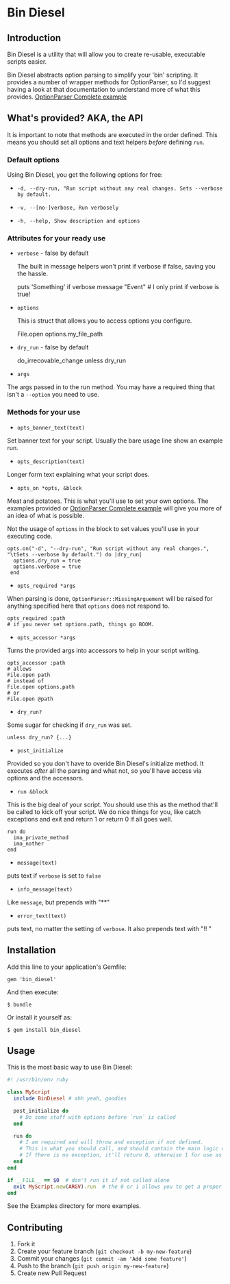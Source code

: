 # Bin Diesel

## Introduction
Bin Diesel is a utility that will allow you to create re-usable, executable scripts easier.

Bin Diesel abstracts option parsing to simplify your 'bin' scripting.  It provides a number of wrapper methods for OptionParser, so I'd suggest having a look at that documentation to understand more of what this provides. [OptionParser Complete example](http://ruby-doc.org/stdlib-1.9.3/libdoc/optparse/rdoc/OptionParser.html#label-Complete+example)

## What's provided? AKA, the API

It is important to note that methods are executed in the order defined.  This means you should set all options and text helpers *before* defining `run`.

### Default options

Using Bin Diesel, you get the following options for free:

* `-d, --dry-run, "Run script without any real changes. Sets --verbose by default.`

* `-v, --[no-]verbose, Run verbosely`

* `-h, --help, Show description and options`

### Attributes for your ready use

* `verbose` - false by default

  The built in message helpers won't print if verbose if false, saving you the hassle.

    puts 'Something' if verbose
    message "Event" # I only print if verbose is true!

* `options`

  This is struct that allows you to access options you configure.

    File.open options.my_file_path

* `dry_run` - false by default

    do_irrecovable_change unless dry_run

* `args`

The args passed in to the run method.  You may have a required thing that isn't a `--option` you need to use.

### Methods for your use

* `opts_banner_text(text)`

Set banner text for your script. Usually the bare usage line show an example run.

* `opts_description(text)`

Longer form text explaining what your script does.

* `opts_on *opts, &block`

Meat and potatoes. This is what you'll use to set your own options. The examples provided or [OptionParser Complete example](http://ruby-doc.org/stdlib-1.9.3/libdoc/optparse/rdoc/OptionParser.html#label-Complete+example) will give you more of an idea of what is possible.

Not the usage of `options` in the block to set values you'll use in your executing code.

    opts.on("-d", "--dry-run", "Run script without any real changes.", "\tSets --verbose by default.") do |dry_run|
      options.dry_run = true
      options.verbose = true
     end

* `opts_required *args`

When parsing is done, `OptionParser::MissingArguement` will be raised for anything specified here that `options` does not respond to.

    opts_required :path
    # if you never set options.path, things go BOOM.

* `opts_accessor *args`

Turns the provided args into accessors to help in your script writing.

    opts_accessor :path
    # allows
    File.open path
    # instead of
    File.open options.path
    # or
    File.open @path

* `dry_run?`

Some sugar for checking if `dry_run` was set.

    unless dry_run? {...}

* `post_initialize`

Provided so you don't have to overide Bin Diesel's initialize method.  It executes *after* all the parsing and what not, so you'll have access via options and the accessors.

* `run &block`

This is the big deal of your script.  You should use this as the method that'll be called to kick off your script. We do nice things for you, like catch exceptions and exit and return 1 or return 0 if all goes well.

    run do
      ima_private_method
      ima_nother
    end

* `message(text)`

puts text if `verbose` is set to `false`

* `info_message(text)`

Like `message`, but prepends with "**"

* `error_text(text)`

puts text, no matter the setting of `verbose`. It also prepends text with "!! "

## Installation

Add this line to your application's Gemfile:

    gem 'bin_diesel'

And then execute:

    $ bundle

Or install it yourself as:

    $ gem install bin_diesel

## Usage

This is the most basic way to use Bin Diesel:

```ruby
#! /usr/bin/env ruby

class MyScript
  include BinDiesel # ahh yeah, goodies

  post_initialize do
    # Do some stuff with options before `run` is called
  end

  run do
    # I am required and will throw and exception if not defined.
    # This is what you should call, and should contain the main logic of your script.
    # If there is no exception, it'll return 0, otherwise 1 for use as an exit code
  end
end

if __FILE__ == $0  # don't run it if not called alone
  exit MyScript.new(ARGV).run  # the 0 or 1 allows you to get a proper exit code
end
```

See the Examples directory for more examples.

## Contributing

1. Fork it
2. Create your feature branch (`git checkout -b my-new-feature`)
3. Commit your changes (`git commit -am 'Add some feature'`)
4. Push to the branch (`git push origin my-new-feature`)
5. Create new Pull Request
